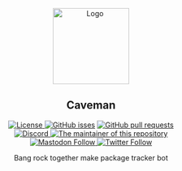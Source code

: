 <p align="center">
  <a href="https://github.com/crystal-linux/caveman">
    <img src="https://getcryst.al/site/assets/other/logo.png" alt="Logo" width="150" height="150">
  </a>
</p>
<p align="center"> 
<h2 align="center"> Caveman </h2>
</p>
<p align="center">
    <a href="https://github.com/crystal-linux/.github/blob/main/LICENSE"><img src="https://img.shields.io/badge/License-GPL--3.0-blue.svg" alt="License">
    <a href="https://github/crystal-linux/caveman"><img alt="GitHub isses" src="https://img.shields.io/github/issues-raw/crystal-linux/caveman"></a>
    <a href="https://github/crystal-linux/caveman"><img alt="GitHub pull requests" src="https://img.shields.io/github/issues-pr-raw/crystal-linux/caveman"></a><br>
    <a href="https://twitter.com/intent/user?screen_name=crystal_linux"><img
    <a href="https://discord.gg/hYJgu8K5aA"><img alt="Discord" src="https://img.shields.io/discord/825473796227858482?color=blue&label=Discord&logo=Discord&logoColor=white"> </a>
    <a href="https://github.com/somethinggeneric"><img src="https://img.shields.io/badge/Maintainer-@somethinggeneric-brightgreen" alt="The maintainer of this repository" href="https://github.com/somethinggeneric"></a><br>
    <a href="https://fosstodon.org/@crystal_linux"><img alt="Mastodon Follow" src="https://img.shields.io/mastodon/follow/108618426259408142?domain=https%3A%2F%2Ffosstodon.org">
    <a href="https://twitter.com/crystal_linux"><img alt="Twitter Follow" src="https://img.shields.io/twitter/follow/crystal_linux"></a>
</p>
<p align="center">Bang rock together make package tracker bot</p>
